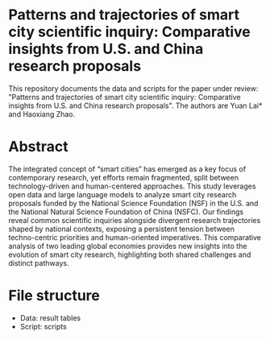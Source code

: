 # **Patterns and trajectories of smart city scientific inquiry: Comparative insights from U.S. and China research proposals**
This repository documents the data and scripts for the paper under review: "Patterns and trajectories of smart city scientific inquiry: Comparative insights from U.S. and China research proposals". The authors are Yuan Lai* and Haoxiang Zhao. 

# Abstract
The integrated concept of “smart cities” has emerged as a key focus of contemporary research, yet efforts remain fragmented, split between technology-driven and human-centered approaches. This study leverages open data and large language models to analyze smart city research proposals funded by the National Science Foundation (NSF) in the U.S. and the National Natural Science Foundation of China (NSFC). Our findings reveal common scientific inquiries alongside divergent research trajectories shaped by national contexts, exposing a persistent tension between techno-centric priorities and human-oriented imperatives. This comparative analysis of two leading global economies provides new insights into the evolution of smart city research, highlighting both shared challenges and distinct pathways.

# File structure
- Data: result tables  
- Script: scripts
